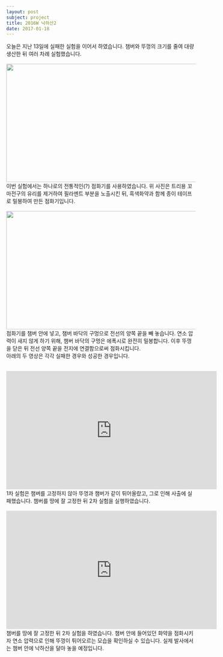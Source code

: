 ```yaml
---
layout: post
subject: project
title: 2016W 낙하산2
date: 2017-01-18
---
```

오늘은 지난 13일에 실패한 실험을 이어서 하였습니다. 챔버와 뚜껑의 크기를 줄여 대량 생산한 뒤 여러 차례 실험했습니다. <br/><br/>
<img src="https://github.com/hsb6350/hanaro.github.io/blob/master/assets/acts/paratest02.jpg?raw=true" width="560" height="315"/><br/>
이번 실험에서는 하나로의 전통적인(?) 점화기를 사용하였습니다. 위 사진은 트리용 꼬마전구의 유리를 제거하여 필라멘트 부분을 노출시킨 뒤, 흑색화약과 함께 종이 테이프로 밀봉하여 만든 점화기입니다.<br/><br/>
<img src="https://github.com/hsb6350/hanaro.github.io/blob/master/assets/acts/paratest01.jpg?raw=true" width="560" height="315"/><br/>
점화기를 챔버 안에 넣고, 챔버 바닥의 구멍으로 전선의 양쪽 끝을 빼 놓습니다. 연소 압력이 새지 않게 하기 위해, 챔버 바닥의 구멍은 에폭시로 완전히 밀봉합니다. 이후 뚜껑을 닫은 뒤 전선 양쪽 끝을 전지에 연결함으로써 점화시킵니다.<br/>
아래의 두 영상은 각각 실패한 경우와 성공한 경우입니다.
<br/><br/>
<iframe width="560" height="315" src="https://www.youtube.com/embed/dMkJDeG9RmI" frameborder="0" allowfullscreen></iframe><br/>
1차 실험은 챔버를 고정하지 않아 뚜껑과 챔버가 같이 튀어올랐고, 그로 인해 사출에 실패했습니다. 챔버를 땅에 잘 고정한 뒤 2차 실험을 실행하였습니다.<br/><br/>
<iframe width="560" height="315" src="https://www.youtube.com/embed/exdGBgV2UG0" frameborder="0" allowfullscreen></iframe><br/>
챔버를 땅에 잘 고정한 뒤 2차 실험을 하였습니다. 챔버 안에 들어있던 화약을 점화시키자 연소 압력으로 인해 뚜껑이 튀어오르는 모습을 확인하실 수 있습니다. 실제 발사에서는 챔버 안에 낙하산을 달아 놓을 예정입니다.
